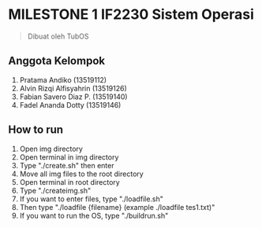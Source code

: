 # MILESTONE 1 IF2230 Sistem Operasi
> Dibuat oleh TubOS
## Anggota Kelompok
1. Pratama Andiko           (13519112)  
2. Alvin Rizqi Alfisyahrin  (13519126)
3. Fabian Savero Diaz P.    (13519140)  
4. Fadel Ananda Dotty       (13519146)  
## How to run
1. Open img directory
2. Open terminal in img directory
3. Type "./create.sh" then enter
4. Move all img files to the root directory
5. Open terminal in root directory
6. Type "./createimg.sh"
7. If you want to enter files, type "./loadfile.sh"
8. Then type "./loadfile {filename} (example ./loadfile tes1.txt)"
9. If you want to run the OS, type "./buildrun.sh"